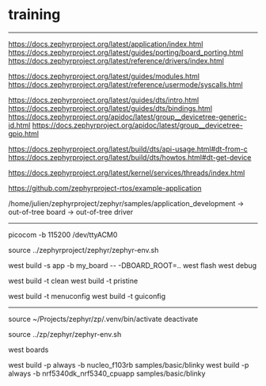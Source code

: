 # training

------------------------------------------------------

https://docs.zephyrproject.org/latest/application/index.html
https://docs.zephyrproject.org/latest/guides/porting/board_porting.html
https://docs.zephyrproject.org/latest/reference/drivers/index.html

https://docs.zephyrproject.org/latest/guides/modules.html
https://docs.zephyrproject.org/latest/reference/usermode/syscalls.html

https://docs.zephyrproject.org/latest/guides/dts/intro.html
https://docs.zephyrproject.org/latest/guides/dts/bindings.html
https://docs.zephyrproject.org/apidoc/latest/group__devicetree-generic-id.html
https://docs.zephyrproject.org/apidoc/latest/group__devicetree-gpio.html

https://docs.zephyrproject.org/latest/build/dts/api-usage.html#dt-from-c
https://docs.zephyrproject.org/latest/build/dts/howtos.html#dt-get-device

https://docs.zephyrproject.org/latest/kernel/services/threads/index.html


https://github.com/zephyrproject-rtos/example-application


/home/julien/zephyrproject/zephyr/samples/application_development
-> out-of-tree board
-> out-of-tree driver

------------------------------------------------------

picocom -b 115200 /dev/ttyACM0


source ../zephyrproject/zephyr/zephyr-env.sh

west build -s app -b my_board -- -DBOARD_ROOT=..
west flash
west debug

west build -t clean
west build -t pristine

west build -t menuconfig
west build -t guiconfig

------------------------------------------------------

source ~/Projects/zephyr/zp/.venv/bin/activate
deactivate

source ../zp/zephyr/zephyr-env.sh

west boards

west build -p always -b nucleo_f103rb samples/basic/blinky
west build -p always -b nrf5340dk_nrf5340_cpuapp samples/basic/blinky


